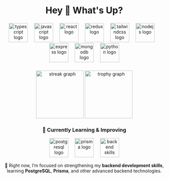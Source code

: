 <h1 align="center">Hey 👋 What's Up?</h1>

###

<div align="center">
  <img src="https://skillicons.dev/icons?i=ts" height="60" alt="typescript logo"  />
  <img width="12" />
  <img src="https://skillicons.dev/icons?i=js" height="60" alt="javascript logo"  />
  <img width="12" />
  <img src="https://skillicons.dev/icons?i=react" height="60" alt="react logo"  />
  <img width="12" />
  <img src="https://skillicons.dev/icons?i=redux" height="60" alt="redux logo"  />
  <img width="12" />
  <img src="https://skillicons.dev/icons?i=tailwind" height="60" alt="tailwindcss logo"  />
  <img width="12" />
  <img src="https://skillicons.dev/icons?i=nodejs" height="60" alt="nodejs logo"  />
  <img width="12" />
  <img src="https://skillicons.dev/icons?i=express" height="60" alt="express logo"  />
  <img width="12" />
  <img src="https://skillicons.dev/icons?i=mongodb" height="60" alt="mongodb logo"  />
  <img width="12" />
  <img src="https://skillicons.dev/icons?i=py" height="60" alt="python logo"  />
</div>

###

<div align="center">
  <img src="https://streak-stats.demolab.com?user=Kelsen23&locale=en&mode=daily&theme=dracula&hide_border=false&border_radius=5&order=3" height="150" alt="streak graph"  />
  <img src="https://github-profile-trophy.vercel.app?username=Kelsen23&theme=dracula&column=-1&row=1&margin-w=8&margin-h=8&no-bg=false&no-frame=false&order=4" height="150" alt="trophy graph"  />
</div>

###

<h3 align="center">📌 Currently Learning & Improving</h3>

<div align="center">
  <img src="https://skillicons.dev/icons?i=postgres" height="60" alt="postgresql logo" />
  <img width="12" />
  <img src="https://skillicons.dev/icons?i=prisma" height="60" alt="prisma logo" />
  <img width="12" />
  <img src="https://skillicons.dev/icons?i=backend" height="60" alt="backend skills" />
</div>

<p align="center">
  🌱 Right now, I’m focused on strengthening my <b>backend development skills</b>, 
  learning <b>PostgreSQL</b>, <b>Prisma</b>, and other advanced backend technologies.
</p>
